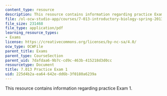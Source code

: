 ```yaml
---
content_type: resource
description: This resource contains information regarding practice Exam 1.
file: /ol-ocw-studio-app/courses/7-013-introductory-biology-spring-2013/225d4b2aea64642edd6b3f0180a6239a_MIT7_013S13_Exam_1.pdf
file_size: 231468
file_type: application/pdf
learning_resource_types:
- Exams
license: https://creativecommons.org/licenses/by-nc-sa/4.0/
ocw_type: OCWFile
parent_title: Exams
parent_type: CourseSection
parent_uid: 7dafdaa6-9b7c-cd9c-463b-415218d3d0cc
resourcetype: Document
title: 7.013 Practice Exam 1
uid: 225d4b2a-ea64-642e-dd6b-3f0180a6239a
---
```

This resource contains information regarding practice Exam 1.